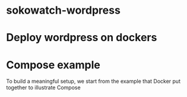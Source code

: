 # sokowatch-wordpress
# Deploy wordpress on dockers
# Compose example
To build a meaningful setup, we start from the example that Docker put together to illustrate Compose
